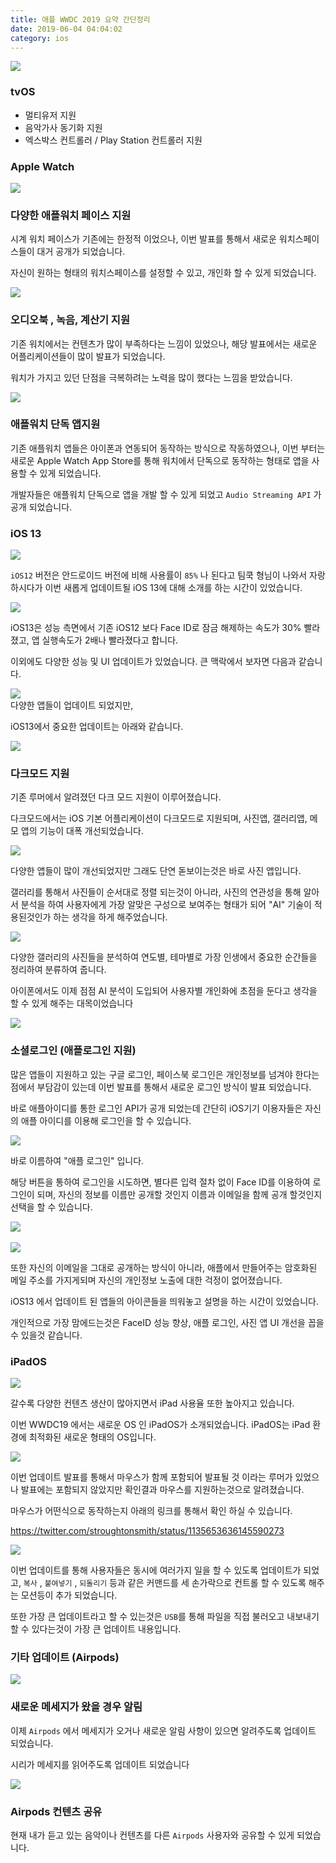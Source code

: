 ```yaml
---
title: 애플 WWDC 2019 요약 간단정리
date: 2019-06-04 04:04:02
category: ios
---
```


<img src="../../assets/2019-06-04/content-1.jpg">

### tvOS
- 멀티유저 지원
- 음악가사 동기화 지원 
- 엑스박스 컨트롤러 / Play Station 컨트롤러 지원 

### Apple Watch

<img src="../../assets/2019-06-04/content-2.png">

### 다양한 애플워치 페이스 지원 
시계 워치 페이스가 기존에는 한정적 이었으나, 이번 발표를 통해서 새로운 워치스페이스들이 대거 공개가 되었습니다.

자신이 원하는 형태의 워치스페이스를 설정할 수 있고, 개인화 할 수 있게 되었습니다. 

<img src="../../assets/2019-06-04/content-3.png">

###  오디오북 , 녹음, 계산기 지원 
기존 워치에서는 컨텐츠가 많이 부족하다는 느낌이 있었으나, 해당 발표에서는 새로운 어플리케이션들이 많이 발표가 되었습니다. 

워치가 가지고 있던 단점을 극복하려는 노력을 많이 했다는 느낌을 받았습니다. 

<img src="../../assets/2019-06-04/content-4.png"><br/>

### 애플워치 단독 앱지원 
기존 애플워치 앱들은 아이폰과 연동되어 동작하는 방식으로 작동하였으나, 이번 부터는 새로운 Apple Watch App Store를 통해 워치에서 단독으로 동작하는 형태로 앱을 사용할 수 있게 되었습니다. 

개발자들은 애플워치 단독으로 앱을 개발 할 수 있게 되었고 `Audio Streaming API` 가 공개 되었습니다.

 
### iOS 13
<img src="../../assets/2019-06-04/content-5.png"><br/>

`iOS12` 버전은 안드로이드 버전에 비해 사용률이 `85%` 나 된다고 팀쿡 형님이 나와서 자랑하시다가 이번 새롭게 업데이트될 iOS 13에 대해 소개를 하는 시간이 있었습니다.


<img src="../../assets/2019-06-04/content-6.png"><br/>

iOS13은 성능 측면에서 기존 iOS12 보다 Face ID로 잠금 해제하는 속도가 30% 빨라졌고, 앱 실행속도가 2배나 빨라졌다고 합니다.

이외에도 다양한 성능 및 UI 업데이트가 있었습니다. 큰 맥락에서 보자면 다음과 같습니다.

<img src="../../assets/2019-06-04/content-7.png"><br/>
다양한 앱들이 업데이트 되었지만, 

iOS13에서  중요한 업데이트는 아래와 같습니다.

<img src="../../assets/2019-06-04/content-8.png"><br/>


### 다크모드 지원 
기존 루머에서 알려졌던 다크 모드 지원이 이루어졌습니다. 

다크모드에서는 iOS 기본 어플리케이션이 다크모드로 지원되며, 사진앱, 갤러리앱, 메모 앱의 기능이 대폭 개선되었습니다. 

<img src="../../assets/2019-06-04/content-9.png"><br/>

다양한 앱들이 많이 개선되었지만 그래도 단연 돋보이는것은 바로 사진 앱입니다. 

갤러리를 통해서 사진들이 순서대로 정렬 되는것이 아니라, 사진의 연관성을 통해 알아서 분석을 하여 사용자에게 가장 알맞은 구성으로  보여주는 형태가 되어 "AI" 기술이 적용된것인가 하는 생각을 하게 해주었습니다. 

<img src="../../assets/2019-06-04/content-10.png"><br/>

다양한 갤러리의 사진들을 분석하여 연도별, 테마별로 가장 인생에서 중요한 순간들을 정리하여 분류하여 줍니다. 

아이폰에서도 이제 점점 AI 분석이 도입되어 사용자별 개인화에 초점을 둔다고 생각을 할 수 있게 해주는 대목이었습니다 


<img src="../../assets/2019-06-04/content-11.png"><br/>

### 소셜로그인 (애플로그인 지원) 
많은 앱들이 지원하고 있는 구글 로그인, 페이스북 로그인은 개인정보를 넘겨야 한다는 점에서 부담감이 있는데 이번 발표를 통해서 새로운 로그인 방식이 발표 되었습니다. 

바로 애플아이디를 통한 로그인 API가 공개 되었는데 간단히 iOS기기 이용자들은 자신의 애플 아이디를 이용해 로그인을 할 수 있습니다.


<img src="../../assets/2019-06-04/content-12.png"><br/>

바로 이름하여 "애플 로그인" 입니다. 

해당 버튼을 통하여 로그인을 시도하면, 별다른 입력 절차 없이 Face ID를 이용하여 로그인이 되며, 자신의 정보를 이름만 공개할 것인지 이름과 이메일을 함께 공개 할것인지 선택을 할 수 있습니다. 


<img src="../../assets/2019-06-04/content-13.png"><br/><br/>
<img src="../../assets/2019-06-04/content-14.png">

또한 자신의 이메일을 그대로 공개하는 방식이 아니라, 애플에서 만들어주는 암호화된 메일 주소를 가지게되며 자신의 개인정보 노출에 대한 걱정이 없어졌습니다. 

 
iOS13 에서 업데이트 된 앱들의 아이콘들을 띄워놓고 설명을 하는 시간이 있었습니다. 

개인적으로 가장 맘에드는것은 FaceID 성능 향상, 애플 로그인, 사진 앱 UI 개선을 꼽을 수 있을것 같습니다.


### iPadOS 

<img src="../../assets/2019-06-04/content-15.png">

갈수록 다양한 컨텐츠 생산이 많아지면서 iPad 사용율 또한 높아지고 있습니다. 

이번 WWDC19 에서는 새로운 OS 인 iPadOS가 소개되었습니다.  iPadOS는 iPad 환경에 최적화된 새로운 형태의 OS입니다.

<img src="../../assets/2019-06-04/content-16.png"><br/>

이번 업데이트 발표를 통해서 마우스가 함께 포함되어 발표될 것 이라는 루머가 있었으나 발표에는 포함되지 않았지만 확인결과 마우스를 지원하는것으로 알려졌습니다. 

마우스가 어떤식으로 동작하는지 아래의 링크를 통해서 확인 하실 수 있습니다. 

https://twitter.com/stroughtonsmith/status/1135653636145590273

 <img src="../../assets/2019-06-04/content-17.png"><br/>

이번 업데이트를 통해 사용자들은 동시에 여러가지 일을 할 수 있도록 업데이트가 되었고,  `복사` , `붙여넣기` , `되돌리기` 등과 같은 커맨드를 세 손가락으로 컨트롤 할 수 있도록 해주는 모션등이 추가 되었습니다. 

또한 가장 큰 업데이트라고 할 수 있는것은 `USB`를 통해 파일을 직접 불러오고 내보내기 할 수 있다는것이 가장 큰 업데이트 내용입니다.

 

### 기타 업데이트  (Airpods)

<img src="../../assets/2019-06-04/content-18.png"><br/>

### 새로운 메세지가 왔을 경우 알림
이제 `Airpods` 에서 메세지가 오거나 새로운 알림 사항이 있으면 알려주도록 업데이트 되었습니다. 

시리가 메세지를 읽어주도록 업데이트 되었습니다

<img src="../../assets/2019-06-04/content-19.png"><br/>


### Airpods 컨텐츠 공유 
현재 내가 듣고 있는 음악이나 컨텐츠를 다른 `Airpods` 사용자와 공유할 수 있게 되었습니다. 

 



